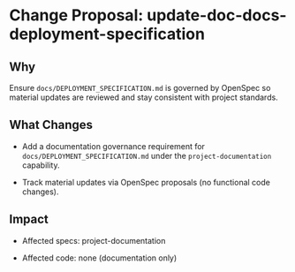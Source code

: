 # Change Proposal: update-doc-docs-deployment-specification

## Why

Ensure `docs/DEPLOYMENT_SPECIFICATION.md` is governed by OpenSpec so material updates are reviewed and stay consistent with project standards.

## What Changes

- Add a documentation governance requirement for `docs/DEPLOYMENT_SPECIFICATION.md` under the `project-documentation` capability.

- Track material updates via OpenSpec proposals (no functional code changes).

## Impact

- Affected specs: project-documentation

- Affected code: none (documentation only)

